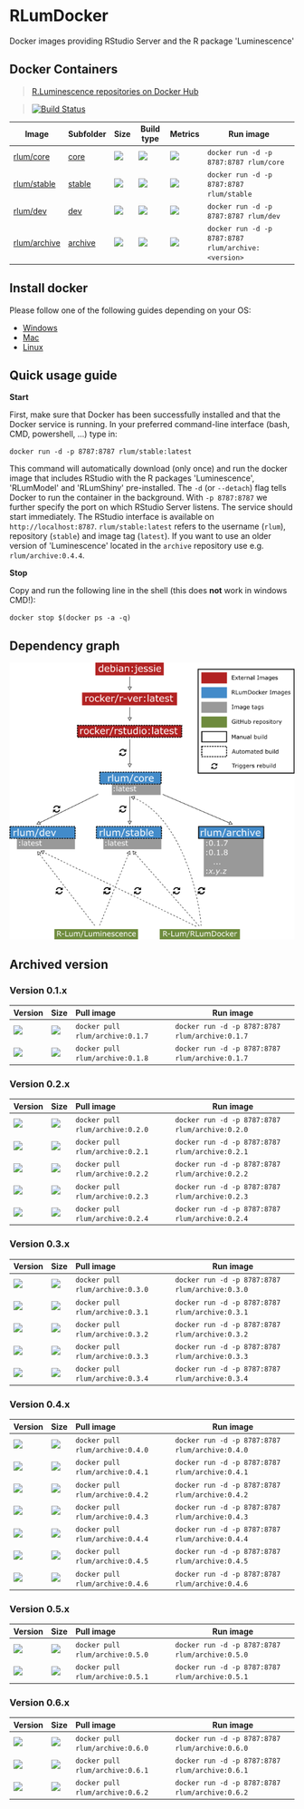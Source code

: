 # RLumDocker
Docker images providing RStudio Server and the R package 'Luminescence'

## Docker Containers

> [R.Luminescence repositories on Docker Hub](https://hub.docker.com/u/rlum/)

> [![Build Status](https://travis-ci.org/R-Lum/RLumDocker.svg?branch=master)](https://travis-ci.org/R-Lum/RLumDocker)

Image      | Subfolder | Size | Build type | Metrics | Run image
-----------|-----------|------|------------|---------| ---------
[rlum/core](https://hub.docker.com/r/rlum/core/)  | [core](https://github.com/R-Lum/RLumDocker/tree/master/core) | [![](https://images.microbadger.com/badges/image/rlum/core.svg)](https://microbadger.com/images/rlum/core) | [![](https://img.shields.io/docker/automated/rlum/core.svg)]() | [![](https://img.shields.io/docker/pulls/rlum/core.svg)]() |  `docker run -d -p 8787:8787 rlum/core`
[rlum/stable](https://hub.docker.com/r/rlum/stable/)| [stable](https://github.com/R-Lum/RLumDocker/tree/master/stable) | [![](https://images.microbadger.com/badges/image/rlum/stable.svg)](https://microbadger.com/images/rlum/stable) | [![](https://img.shields.io/docker/automated/rlum/stable.svg)]() | [![](https://img.shields.io/docker/pulls/rlum/stable.svg)]() | `docker run -d -p 8787:8787 rlum/stable`
[rlum/dev](https://hub.docker.com/r/rlum/dev/)   | [dev](https://github.com/R-Lum/RLumDocker/tree/master/dev) | [![](https://images.microbadger.com/badges/image/rlum/dev.svg)](https://microbadger.com/images/rlum/dev) | [![](https://img.shields.io/docker/automated/rlum/dev.svg)]() | [![](https://img.shields.io/docker/pulls/rlum/dev.svg)]() | `docker run -d -p 8787:8787 rlum/dev`
[rlum/archive](https://hub.docker.com/r/rlum/archive/)   | [archive](https://github.com/R-Lum/RLumDocker/tree/master/archive) | [![](https://images.microbadger.com/badges/image/rlum/archive.svg)](https://microbadger.com/images/rlum/archive) | [![](https://img.shields.io/docker/automated/rlum/archive.svg)]() | [![](https://img.shields.io/docker/pulls/rlum/archive.svg)]() | `docker run -d -p 8787:8787 rlum/archive:<version>`

## Install docker

Please follow one of the following guides depending on your OS:

* [Windows](https://docs.docker.com/docker-for-windows/)
* [Mac](https://docs.docker.com/docker-for-mac/)
* [Linux](https://docs.docker.com/engine/installation/linux/)

## Quick usage guide

**Start**

First, make sure that Docker has been successfully installed and that the Docker service is running. In your preferred command-line interface (bash, CMD, powershell, ...) type in:

```
docker run -d -p 8787:8787 rlum/stable:latest
```

This command will automatically download (only once) and run the docker image that includes RStudio with the R packages 'Luminescence', 'RLumModel' and 'RLumShiny' pre-installed. The `-d` (or `--detach`) flag tells Docker to run the container in the background. With `-p 8787:8787` we further specify the port on which RStudio Server listens. The service should start immediately. The RStudio interface is available on `http://localhost:8787`. `rlum/stable:latest` refers to the username (`rlum`), repository (`stable`) and image tag (`latest`). If you want to use an older version of 'Luminescence' located in the `archive` repository use e.g. `rlum/archive:0.4.4`.

**Stop**

Copy and run the following line in the shell (this does **not** work in windows CMD!):

```
docker stop $(docker ps -a -q)
```

## Dependency graph

![](_misc/RLumDocker_dependency_graph.png)

## Archived version

### Version 0.1.x

Version  | Size  | Pull image | Run image
:--------|:------|:-----------|----------
[![](https://images.microbadger.com/badges/version/rlum/archive:0.1.7.svg)](https://microbadger.com/images/rlum/archive:0.1.7) | [![](https://images.microbadger.com/badges/image/rlum/archive:0.1.7.svg)](https://microbadger.com/images/rlum/archive:0.1.7) | `docker pull rlum/archive:0.1.7` | `docker run -d -p 8787:8787 rlum/archive:0.1.7`
[![](https://images.microbadger.com/badges/version/rlum/archive:0.1.8.svg)](https://microbadger.com/images/rlum/archive:0.1.8) | [![](https://images.microbadger.com/badges/image/rlum/archive:0.1.8.svg)](https://microbadger.com/images/rlum/archive:0.1.8) | `docker pull rlum/archive:0.1.8` | `docker run -d -p 8787:8787 rlum/archive:0.1.7`

### Version 0.2.x

Version  | Size  | Pull image | Run image
:--------|:------|:-----------|----------
[![](https://images.microbadger.com/badges/version/rlum/archive:0.2.0.svg)](https://microbadger.com/images/rlum/archive:0.2.0) | [![](https://images.microbadger.com/badges/image/rlum/archive:0.2.0.svg)](https://microbadger.com/images/rlum/archive:0.2.0) | `docker pull rlum/archive:0.2.0` | `docker run -d -p 8787:8787 rlum/archive:0.2.0`
[![](https://images.microbadger.com/badges/version/rlum/archive:0.2.1.svg)](https://microbadger.com/images/rlum/archive:0.2.1) | [![](https://images.microbadger.com/badges/image/rlum/archive:0.2.1.svg)](https://microbadger.com/images/rlum/archive:0.2.1) | `docker pull rlum/archive:0.2.1` | `docker run -d -p 8787:8787 rlum/archive:0.2.1`
[![](https://images.microbadger.com/badges/version/rlum/archive:0.2.2.svg)](https://microbadger.com/images/rlum/archive:0.2.2) | [![](https://images.microbadger.com/badges/image/rlum/archive:0.2.2.svg)](https://microbadger.com/images/rlum/archive:0.2.2) | `docker pull rlum/archive:0.2.2` | `docker run -d -p 8787:8787 rlum/archive:0.2.2`
[![](https://images.microbadger.com/badges/version/rlum/archive:0.2.3.svg)](https://microbadger.com/images/rlum/archive:0.2.3) | [![](https://images.microbadger.com/badges/image/rlum/archive:0.2.3.svg)](https://microbadger.com/images/rlum/archive:0.2.3) | `docker pull rlum/archive:0.2.3` | `docker run -d -p 8787:8787 rlum/archive:0.2.3`
[![](https://images.microbadger.com/badges/version/rlum/archive:0.2.4.svg)](https://microbadger.com/images/rlum/archive:0.2.4) | [![](https://images.microbadger.com/badges/image/rlum/archive:0.2.4.svg)](https://microbadger.com/images/rlum/archive:0.2.4) | `docker pull rlum/archive:0.2.4` | `docker run -d -p 8787:8787 rlum/archive:0.2.4`

### Version 0.3.x

Version  | Size  | Pull image | Run image
:--------|:------|:-----------|----------
[![](https://images.microbadger.com/badges/version/rlum/archive:0.3.0.svg)](https://microbadger.com/images/rlum/archive:0.3.0) | [![](https://images.microbadger.com/badges/image/rlum/archive:0.3.0.svg)](https://microbadger.com/images/rlum/archive:0.3.0) | `docker pull rlum/archive:0.3.0` | `docker run -d -p 8787:8787 rlum/archive:0.3.0`
[![](https://images.microbadger.com/badges/version/rlum/archive:0.3.1.svg)](https://microbadger.com/images/rlum/archive:0.3.1) | [![](https://images.microbadger.com/badges/image/rlum/archive:0.3.1.svg)](https://microbadger.com/images/rlum/archive:0.3.1) | `docker pull rlum/archive:0.3.1` | `docker run -d -p 8787:8787 rlum/archive:0.3.1`
[![](https://images.microbadger.com/badges/version/rlum/archive:0.3.2.svg)](https://microbadger.com/images/rlum/archive:0.3.2) | [![](https://images.microbadger.com/badges/image/rlum/archive:0.3.2.svg)](https://microbadger.com/images/rlum/archive:0.3.2) | `docker pull rlum/archive:0.3.2` | `docker run -d -p 8787:8787 rlum/archive:0.3.2`
[![](https://images.microbadger.com/badges/version/rlum/archive:0.3.3.svg)](https://microbadger.com/images/rlum/archive:0.3.3) | [![](https://images.microbadger.com/badges/image/rlum/archive:0.3.3.svg)](https://microbadger.com/images/rlum/archive:0.3.3) | `docker pull rlum/archive:0.3.3` | `docker run -d -p 8787:8787 rlum/archive:0.3.3`
[![](https://images.microbadger.com/badges/version/rlum/archive:0.3.4.svg)](https://microbadger.com/images/rlum/archive:0.3.4) | [![](https://images.microbadger.com/badges/image/rlum/archive:0.3.4.svg)](https://microbadger.com/images/rlum/archive:0.3.4) | `docker pull rlum/archive:0.3.4` | `docker run -d -p 8787:8787 rlum/archive:0.3.4`

### Version 0.4.x

Version  | Size  | Pull image | Run image
:--------|:------|:-----------|----------
[![](https://images.microbadger.com/badges/version/rlum/archive:0.4.0.svg)](https://microbadger.com/images/rlum/archive:0.4.0) | [![](https://images.microbadger.com/badges/image/rlum/archive:0.4.0.svg)](https://microbadger.com/images/rlum/archive:0.4.0) | `docker pull rlum/archive:0.4.0` | `docker run -d -p 8787:8787 rlum/archive:0.4.0`
[![](https://images.microbadger.com/badges/version/rlum/archive:0.4.1.svg)](https://microbadger.com/images/rlum/archive:0.4.1) | [![](https://images.microbadger.com/badges/image/rlum/archive:0.4.1.svg)](https://microbadger.com/images/rlum/archive:0.4.1) | `docker pull rlum/archive:0.4.1` | `docker run -d -p 8787:8787 rlum/archive:0.4.1`
[![](https://images.microbadger.com/badges/version/rlum/archive:0.4.2.svg)](https://microbadger.com/images/rlum/archive:0.4.2) | [![](https://images.microbadger.com/badges/image/rlum/archive:0.4.2.svg)](https://microbadger.com/images/rlum/archive:0.4.2) | `docker pull rlum/archive:0.4.2` | `docker run -d -p 8787:8787 rlum/archive:0.4.2`
[![](https://images.microbadger.com/badges/version/rlum/archive:0.4.3.svg)](https://microbadger.com/images/rlum/archive:0.4.3) | [![](https://images.microbadger.com/badges/image/rlum/archive:0.4.3.svg)](https://microbadger.com/images/rlum/archive:0.4.3) | `docker pull rlum/archive:0.4.3` | `docker run -d -p 8787:8787 rlum/archive:0.4.3`
[![](https://images.microbadger.com/badges/version/rlum/archive:0.4.4.svg)](https://microbadger.com/images/rlum/archive:0.4.4) | [![](https://images.microbadger.com/badges/image/rlum/archive:0.4.4.svg)](https://microbadger.com/images/rlum/archive:0.4.4) | `docker pull rlum/archive:0.4.4` | `docker run -d -p 8787:8787 rlum/archive:0.4.4`
[![](https://images.microbadger.com/badges/version/rlum/archive:0.4.5.svg)](https://microbadger.com/images/rlum/archive:0.4.5) | [![](https://images.microbadger.com/badges/image/rlum/archive:0.4.5.svg)](https://microbadger.com/images/rlum/archive:0.4.5) | `docker pull rlum/archive:0.4.5` | `docker run -d -p 8787:8787 rlum/archive:0.4.5`
[![](https://images.microbadger.com/badges/version/rlum/archive:0.4.6.svg)](https://microbadger.com/images/rlum/archive:0.4.6) | [![](https://images.microbadger.com/badges/image/rlum/archive:0.4.6.svg)](https://microbadger.com/images/rlum/archive:0.4.6) | `docker pull rlum/archive:0.4.6` | `docker run -d -p 8787:8787 rlum/archive:0.4.6`

### Version 0.5.x

Version  | Size  | Pull image | Run image
:--------|:------|:-----------|----------
[![](https://images.microbadger.com/badges/version/rlum/archive:0.5.0.svg)](https://microbadger.com/images/rlum/archive:0.5.0) | [![](https://images.microbadger.com/badges/image/rlum/archive:0.5.0.svg)](https://microbadger.com/images/rlum/archive:0.5.0) | `docker pull rlum/archive:0.5.0` | `docker run -d -p 8787:8787 rlum/archive:0.5.0`
[![](https://images.microbadger.com/badges/version/rlum/archive:0.5.1.svg)](https://microbadger.com/images/rlum/archive:0.5.1) | [![](https://images.microbadger.com/badges/image/rlum/archive:0.5.1.svg)](https://microbadger.com/images/rlum/archive:0.5.1) | `docker pull rlum/archive:0.5.1` | `docker run -d -p 8787:8787 rlum/archive:0.5.1`

### Version 0.6.x

Version  | Size  | Pull image | Run image
:--------|:------|:-----------|----------
[![](https://images.microbadger.com/badges/version/rlum/archive:0.6.0.svg)](https://microbadger.com/images/rlum/archive:0.6.0) | [![](https://images.microbadger.com/badges/image/rlum/archive:0.6.0.svg)](https://microbadger.com/images/rlum/archive:0.6.0) | `docker pull rlum/archive:0.6.0` | `docker run -d -p 8787:8787 rlum/archive:0.6.0`
[![](https://images.microbadger.com/badges/version/rlum/archive:0.6.1.svg)](https://microbadger.com/images/rlum/archive:0.6.1) | [![](https://images.microbadger.com/badges/image/rlum/archive:0.6.1.svg)](https://microbadger.com/images/rlum/archive:0.6.1) | `docker pull rlum/archive:0.6.1` | `docker run -d -p 8787:8787 rlum/archive:0.6.1`
[![](https://images.microbadger.com/badges/version/rlum/archive:0.6.2.svg)](https://microbadger.com/images/rlum/archive:0.6.2) | [![](https://images.microbadger.com/badges/image/rlum/archive:0.6.2.svg)](https://microbadger.com/images/rlum/archive:0.6.2) | `docker pull rlum/archive:0.6.2` | `docker run -d -p 8787:8787 rlum/archive:0.6.2`
